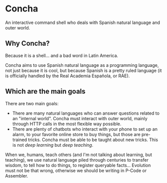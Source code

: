 # Concha
An interactive command shell who deals with Spanish natural 
language and outer world.

## Why Concha?
Because it is a shell... and a bad word in Latin America.

Concha aims to use Spanish natural language as a programming 
language, not just because it is cool, but because Spanish is
a pretty ruled language (it is officially handled by the Real 
Academia Española, or RAE).

## Which are the main goals
There are two main goals:

* There are many natural languages who can answer questions 
related to an "internal world". Concha must interact with 
outer world, mainly through HTTP calls in the most flexible 
way possible.
* There are plenty of chatbots who interact with your phone 
to set up an alarm, to your favorite online store to buy 
things, but those are pre-trained tricks. Concha must be 
able to be taught about new tricks. This is not 
_deep learning_ but _deep teaching_.

When we, humans, teach others (and I'm not talking about 
learning, but teaching), we use natural language piled through
centuries to transfer wisdom, to tell how to do things, to
register queryable facts... Evolution must not be that wrong, 
otherwise we should be writing in P-Code or Assembler.